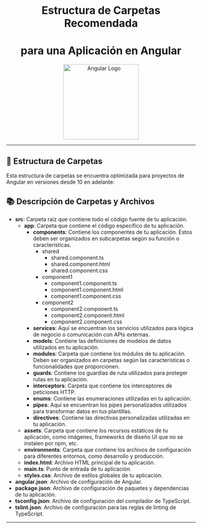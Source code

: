 <div align="center">
  <h1>Estructura de Carpetas Recomendada</h1>
  <h1>para una Aplicación en Angular</h1>
  <img src="https://angular.io/assets/images/logos/angular/angular.svg" alt="Angular Logo" width="200px">
</div>

---

## 📂 Estructura de Carpetas
Esta estructura de carpetas se encuentra optimizada para proyectos de Angular en versiones desde 10 en adelante:

## 📚 Descripción de Carpetas y Archivos

- **src**: Carpeta raíz que contiene todo el código fuente de tu aplicación.
    - **app**: Carpeta que contiene el código específico de tu aplicación.
        - **components**: Contiene los componentes de tu aplicación. Estos deben ser organizados en subcarpetas según su función o características.
            - shared
                - shared.component.ts
                - shared.component.html
                - shared.component.css
            - component1
                - component1.component.ts
                - component1.component.html
                - component1.component.css
            - component2
                - component2.component.ts
                - component2.component.html
                - component2.component.css
        - **services**: Aquí se encuentran los servicios utilizados para lógica de negocio o comunicación con APIs externas.
        - **models**: Contiene las definiciones de modelos de datos utilizados en tu aplicación.
        - **modules**: Carpeta que contiene los módulos de tu aplicación. Deben ser organizados en carpetas según las características o funcionalidades que proporcionen.
        - **guards**: Contiene los guardias de ruta utilizados para proteger rutas en tu aplicación.
        - **interceptors**: Carpeta que contiene los interceptores de peticiones HTTP.
        - **enums**: Contiene las enumeraciones utilizadas en tu aplicación.
        - **pipes**: Aquí se encuentran los pipes personalizados utilizados para transformar datos en tus plantillas.
        - **directives**: Contiene las directivas personalizadas utilizadas en tu aplicación.
    - **assets**: Carpeta que contiene los recursos estáticos de tu aplicación, como imágenes, frameworks de diseño UI que no se instalen por npm, etc.
    - **environments**: Carpeta que contiene los archivos de configuración para diferentes entornos, como desarrollo y producción.
    - **index.html**: Archivo HTML principal de tu aplicación.
    - **main.ts**: Punto de entrada de tu aplicación.
    - **styles.css**: Archivo de estilos globales de tu aplicación.
- **angular.json**: Archivo de configuración de Angular.
- **package.json**: Archivo de configuración de paquetes y dependencias de tu aplicación.
- **tsconfig.json**: Archivo de configuración del compilador de TypeScript.
- **tslint.json**: Archivo de configuración para las reglas de linting de TypeScript.

---


